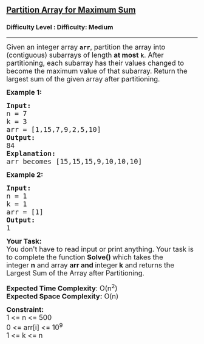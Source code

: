 <h2><a href="https://www.geeksforgeeks.org/problems/partition-array-for-maximum-sum/0">Partition Array for Maximum Sum</a></h2><h3>Difficulty Level : Difficulty: Medium</h3><hr><div class="problems_problem_content__Xm_eO"><p><span style="font-size:18px">Given an integer array&nbsp;<strong><code>arr</code></strong>, partition the array into (contiguous) subarrays of length&nbsp;<strong>at most</strong>&nbsp;<strong><code>k</code></strong>. After partitioning, each subarray has their values changed to become the maximum value of that subarray.&nbsp;Return&nbsp;the largest sum of the given array after partitioning.</span></p>

<p><strong><span style="font-size:18px">Example 1:</span></strong></p>

<pre><span style="font-size:18px"><strong>Input:
</strong>n = 7
k = 3
arr = [1,15,7,9,2,5,10]
<strong>Output:</strong>
84
<strong>Explanation:</strong>
arr becomes [15,15,15,9,10,10,10]</span></pre>

<p><strong><span style="font-size:18px">Example 2:</span></strong></p>

<pre><span style="font-size:18px"><strong>Input:
</strong>n = 1
k = 1
arr = [1]
<strong>Output:</strong>
1</span></pre>

<p><span style="font-size:18px"><strong>Your Task:</strong></span><br>
<span style="font-size:18px">You don't have to read input or print anything. Your task is to complete the function&nbsp;<strong>Solve()&nbsp;</strong>which takes the integer&nbsp;<strong>n</strong>&nbsp;and array&nbsp;<strong>arr and </strong>integer<strong> k</strong>&nbsp;and returns the Largest Sum of the Array after Partitioning.</span></p>

<p><span style="font-size:18px"><strong>Expected Time Complexity</strong>: O(n<sup>2</sup>)<br>
<strong>Expected Space Complexity:</strong> O(n)</span></p>

<p><span style="font-size:18px"><strong>Constraint:</strong><br>
1 &lt;= n &lt;= 500<br>
0 &lt;= arr[i] &lt;= 10<sup>9</sup><br>
1 &lt;= k &lt;= n</span></p>
</div>